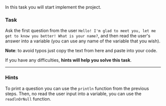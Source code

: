 In this task you will start implement the project. 

### Task

Ask the first question from the user `Hello! I'm glad to meet you, let me get to know you better! What is your name?`, 
and then read the user's answer into a variable (you can use any name of the variable that you wish).

**Note**: to avoid typos just copy the text from here and paste into your code.

If you have any difficulties, **hints will help you solve this task**.

----

### Hints

<div class="hint" title="Push me to learn which functions can be helpful to solve this task">

To print a question you can use the `println` function from the previous steps.
Then, no read the user input into a variable, you can use the `readlnOrNull` function.

</div>
